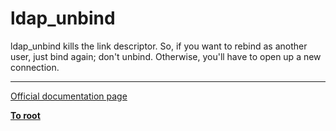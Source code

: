 # ldap_unbind



ldap_unbind kills the link descriptor.  So, if you want to rebind as another user, just bind again; don&apos;t unbind.  Otherwise, you&apos;ll have to open up a new connection.  

---

[Official documentation page](https://www.php.net/manual/en/function.ldap-unbind.php)

**[To root](/README.md)**